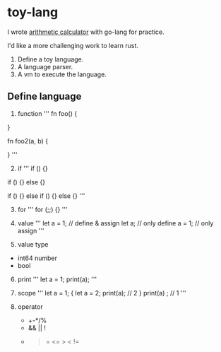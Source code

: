 # toy-lang

I wrote [arithmetic calculator](https://github.com/0rz1/calculator) with go-lang for practice.

I'd like a more challenging work to learn rust.

1. Define a toy language.
2. A language parser.
3. A vm to execute the language.

## Define language

1. function
'''
fn foo() {

}

fn foo2(a, b) {

}
'''

2. if
'''
if () {}

if () {}
else {}

if () {}
else if () {}
else {}
'''

3. for
'''
for (;;) {}
'''

4. value
'''
let a = 1; // define & assign
let a;     // only define
a = 1;     // only assign
'''

5. value type
  * int64 number
  * bool

6. print
'''
let a = 1;
print(a);
'''

7. scope
'''
let a = 1;
{
   let a = 2;
   print(a);  // 2
}
print(a) ; // 1
'''

8. operator
   * +-*/%
   * && || !
   * >= <= > < !=
